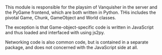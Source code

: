 This module is responsible for the playsim of Vanquisher in
the server and the PyGame frontend, which are both written
in Python. THis includes the pivotal Game, Chunk, GameObject
and World classes.

The exception is that Game-object-specific code is written
in JavaScript and thus loaded and interfaced with using js2py.

Networking code is also common code, but is contained in a
separate package, and does not concerned with the JavaScript
side at all.
